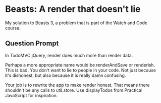 # Beasts: A render that doesn't lie

My solution to Beasts 3, a problem that is part of the Watch and Code course.

## Question Prompt
In TodoMVC jQuery, render does much more than render data.

Perhaps a more appropriate name would be renderAndSave or renderish. This is bad. You don't want to lie to people in your code. Not just because it's dishonest, but also because it is really damn confusing.

Your job is to rewrite the app to make render honest. That means there shouldn't be any calls to util.store. Use displayTodos from Practical JavaScript for inspiration.

